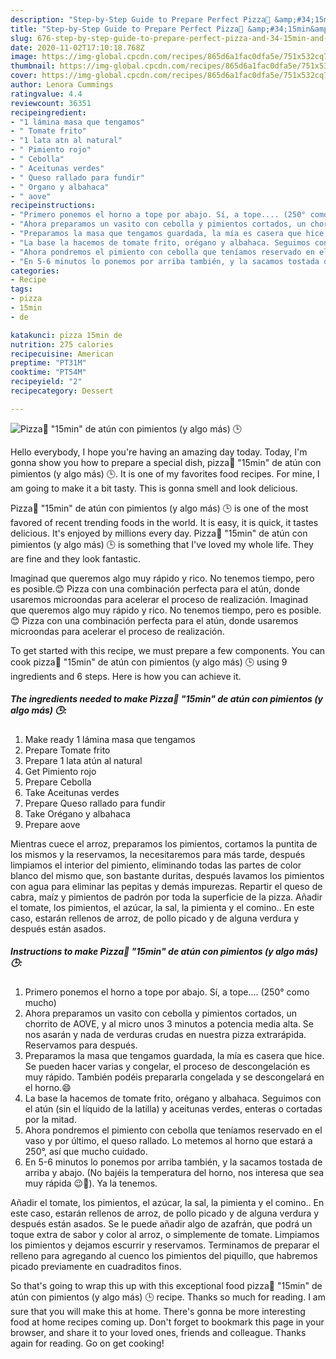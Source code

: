 ```yaml
---
description: "Step-by-Step Guide to Prepare Perfect Pizza🍕 &amp;#34;15min&amp;#34; de atún con pimientos (y algo más) 🕒"
title: "Step-by-Step Guide to Prepare Perfect Pizza🍕 &amp;#34;15min&amp;#34; de atún con pimientos (y algo más) 🕒"
slug: 676-step-by-step-guide-to-prepare-perfect-pizza-and-34-15min-and-34-de-atun-con-pimientos-y-algo-mas
date: 2020-11-02T17:10:18.768Z
image: https://img-global.cpcdn.com/recipes/865d6a1fac0dfa5e/751x532cq70/pizza🍕-15min-de-atun-con-pimientos-y-algo-mas-🕒-foto-principal.jpg
thumbnail: https://img-global.cpcdn.com/recipes/865d6a1fac0dfa5e/751x532cq70/pizza🍕-15min-de-atun-con-pimientos-y-algo-mas-🕒-foto-principal.jpg
cover: https://img-global.cpcdn.com/recipes/865d6a1fac0dfa5e/751x532cq70/pizza🍕-15min-de-atun-con-pimientos-y-algo-mas-🕒-foto-principal.jpg
author: Lenora Cummings
ratingvalue: 4.4
reviewcount: 36351
recipeingredient:
- "1 lámina masa que tengamos"
- " Tomate frito"
- "1 lata atn al natural"
- " Pimiento rojo"
- " Cebolla"
- " Aceitunas verdes"
- " Queso rallado para fundir"
- " Organo y albahaca"
- " aove"
recipeinstructions:
- "Primero ponemos el horno a tope por abajo. Sí, a tope.... (250° como mucho)"
- "Ahora preparamos un vasito con cebolla y pimientos cortados, un chorrito de AOVE, y al micro unos 3 minutos a potencia media alta. Se nos asarán y nada de verduras crudas en nuestra pizza extrarápida. Reservamos para después."
- "Preparamos la masa que tengamos guardada, la mía es casera que hice. Se pueden hacer varias y congelar, el proceso de descongelación es muy rápido. También podéis prepararla congelada y se descongelará en el horno.😄"
- "La base la hacemos de tomate frito, orégano y albahaca. Seguimos con el atún (sin el líquido de la latilla) y aceitunas verdes, enteras o cortadas por la mitad."
- "Ahora pondremos el pimiento con cebolla que teníamos reservado en el vaso y por último, el queso rallado. Lo metemos al horno que estará a 250°, así que mucho cuidado."
- "En 5-6 minutos lo ponemos por arriba también, y la sacamos tostada de arriba y abajo. (No bajéis la temperatura del horno, nos interesa que sea muy rápida 😉💪). Ya la tenemos."
categories:
- Recipe
tags:
- pizza
- 15min
- de

katakunci: pizza 15min de 
nutrition: 275 calories
recipecuisine: American
preptime: "PT31M"
cooktime: "PT54M"
recipeyield: "2"
recipecategory: Dessert

---
```



![Pizza🍕 &#34;15min&#34; de atún con pimientos (y algo más) 🕒](https://img-global.cpcdn.com/recipes/865d6a1fac0dfa5e/751x532cq70/pizza🍕-15min-de-atun-con-pimientos-y-algo-mas-🕒-foto-principal.jpg)

Hello everybody, I hope you're having an amazing day today. Today, I'm gonna show you how to prepare a special dish, pizza🍕 &#34;15min&#34; de atún con pimientos (y algo más) 🕒. It is one of my favorites food recipes. For mine, I am going to make it a bit tasty. This is gonna smell and look delicious.

Pizza🍕 &#34;15min&#34; de atún con pimientos (y algo más) 🕒 is one of the most favored of recent trending foods in the world. It is easy, it is quick, it tastes delicious. It's enjoyed by millions every day. Pizza🍕 &#34;15min&#34; de atún con pimientos (y algo más) 🕒 is something that I've loved my whole life. They are fine and they look fantastic.

Imaginad que queremos algo muy rápido y rico. No tenemos tiempo, pero es posible.😊 Pizza con una combinación perfecta para el atún, donde usaremos microondas para acelerar el proceso de realización. Imaginad que queremos algo muy rápido y rico. No tenemos tiempo, pero es posible.😊 Pizza con una combinación perfecta para el atún, donde usaremos microondas para acelerar el proceso de realización.


To get started with this recipe, we must prepare a few components. You can cook pizza🍕 &#34;15min&#34; de atún con pimientos (y algo más) 🕒 using 9 ingredients and 6 steps. Here is how you can achieve it.

<!--inarticleads1-->

##### The ingredients needed to make Pizza🍕 &#34;15min&#34; de atún con pimientos (y algo más) 🕒:

1. Make ready 1 lámina masa que tengamos
1. Prepare  Tomate frito
1. Prepare 1 lata atún al natural
1. Get  Pimiento rojo
1. Prepare  Cebolla
1. Take  Aceitunas verdes
1. Prepare  Queso rallado para fundir
1. Take  Orégano y albahaca
1. Prepare  aove


Mientras cuece el arroz, preparamos los pimientos, cortamos la puntita de los mismos y la reservamos, la necesitaremos para más tarde, después limpiamos el interior del pimiento, eliminando todas las partes de color blanco del mismo que, son bastante duritas, después lavamos los pimientos con agua para eliminar las pepitas y demás impurezas. Repartir el queso de cabra, maíz y pimientos de padrón por toda la superficie de la pizza. Añadir el tomate, los pimientos, el azúcar, la sal, la pimienta y el comino.. En este caso, estarán rellenos de arroz, de pollo picado y de alguna verdura y después están asados. 

<!--inarticleads2-->

##### Instructions to make Pizza🍕 &#34;15min&#34; de atún con pimientos (y algo más) 🕒:

1. Primero ponemos el horno a tope por abajo. Sí, a tope.... (250° como mucho)
1. Ahora preparamos un vasito con cebolla y pimientos cortados, un chorrito de AOVE, y al micro unos 3 minutos a potencia media alta. Se nos asarán y nada de verduras crudas en nuestra pizza extrarápida. Reservamos para después.
1. Preparamos la masa que tengamos guardada, la mía es casera que hice. Se pueden hacer varias y congelar, el proceso de descongelación es muy rápido. También podéis prepararla congelada y se descongelará en el horno.😄
1. La base la hacemos de tomate frito, orégano y albahaca. Seguimos con el atún (sin el líquido de la latilla) y aceitunas verdes, enteras o cortadas por la mitad.
1. Ahora pondremos el pimiento con cebolla que teníamos reservado en el vaso y por último, el queso rallado. Lo metemos al horno que estará a 250°, así que mucho cuidado.
1. En 5-6 minutos lo ponemos por arriba también, y la sacamos tostada de arriba y abajo. (No bajéis la temperatura del horno, nos interesa que sea muy rápida 😉💪). Ya la tenemos.


Añadir el tomate, los pimientos, el azúcar, la sal, la pimienta y el comino.. En este caso, estarán rellenos de arroz, de pollo picado y de alguna verdura y después están asados. Se le puede añadir algo de azafrán, que podrá un toque extra de sabor y color al arroz, o simplemente de tomate. Limpiamos los pimientos y dejamos escurrir y reservamos. Terminamos de preparar el relleno para agregando al cuenco los pimientos del piquillo, que habremos picado previamente en cuadraditos finos. 

So that's going to wrap this up with this exceptional food pizza🍕 &#34;15min&#34; de atún con pimientos (y algo más) 🕒 recipe. Thanks so much for reading. I am sure that you will make this at home. There's gonna be more interesting food at home recipes coming up. Don't forget to bookmark this page in your browser, and share it to your loved ones, friends and colleague. Thanks again for reading. Go on get cooking!
